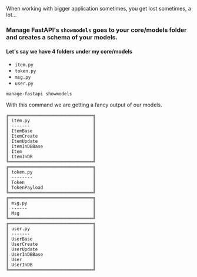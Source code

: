  When working with bigger application sometimes, you get lost sometimes, a lot...


### Manage FastAPI's **`showmodels`** goes to your **core/models** folder and creates a schema of your models.


#### Let's say we have 4 folders under my **core/models**

- `item.py`
- `token.py`
- `msg.py`
- `user.py`

```
manage-fastapi showmodels
```

With this command we are getting a fancy output of our models.

```
╔════════════════════════════════╗
║ item.py                        ║
║ -------                        ║
║ ItemBase                       ║
║ ItemCreate                     ║
║ ItemUpdate                     ║
║ ItemInDBBase                   ║
║ Item                           ║
║ ItemInDB                       ║
╚════════════════════════════════╝
╔════════════════════════════════╗
║ token.py                       ║
║ --------                       ║
║ Token                          ║
║ TokenPayload                   ║
╚════════════════════════════════╝
╔════════════════════════════════╗
║ msg.py                         ║
║ ------                         ║
║ Msg                            ║
╚════════════════════════════════╝
╔════════════════════════════════╗
║ user.py                        ║
║ -------                        ║
║ UserBase                       ║
║ UserCreate                     ║
║ UserUpdate                     ║
║ UserInDBBase                   ║
║ User                           ║
║ UserInDB                       ║
╚════════════════════════════════╝
```